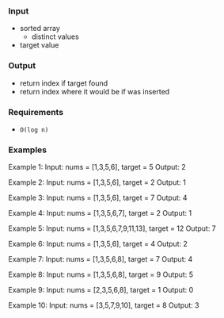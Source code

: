 ### Input

- sorted array
  - distinct values
- target value

### Output

- return index if target found
- return index where it would be if was inserted

### Requirements

- `O(log n)`

### Examples

Example 1:
Input: nums = [1,3,5,6], target = 5
Output: 2

Example 2:
Input: nums = [1,3,5,6], target = 2
Output: 1

Example 3:
Input: nums = [1,3,5,6], target = 7
Output: 4

Example 4:
Input: nums = [1,3,5,6,7], target = 2
Output: 1

Example 5:
Input: nums = [1,3,5,6,7,9,11,13], target = 12
Output: 7

Example 6:
Input: nums = [1,3,5,6], target = 4
Output: 2

Example 7:
Input: nums = [1,3,5,6,8], target = 7
Output: 4


Example 8:
Input: nums = [1,3,5,6,8], target = 9
Output: 5

Example 9:
Input: nums = [2,3,5,6,8], target = 1
Output: 0

Example 10:
Input: nums = [3,5,7,9,10], target = 8
Output: 3